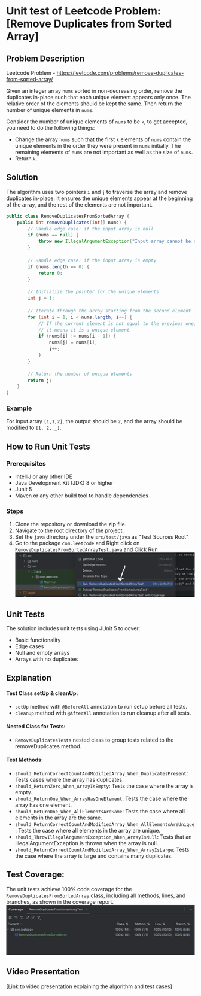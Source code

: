 # Unit test of Leetcode Problem: [Remove Duplicates from Sorted Array]

## Problem Description
Leetcode Problem - https://leetcode.com/problems/remove-duplicates-from-sorted-array/ 

Given an integer array `nums` sorted in non-decreasing order, remove the duplicates in-place such that each unique element appears only once. The relative order of the elements should be kept the same. Then return the number of unique elements in `nums`.

Consider the number of unique elements of `nums` to be `k`, to get accepted, you need to do the following things:

- Change the array `nums` such that the first `k` elements of `nums` contain the unique elements in the order they were present in `nums` initially. The remaining elements of `nums` are not important as well as the size of `nums`.
- Return `k`.

## Solution
The algorithm uses two pointers `i` and `j` to traverse the array and remove duplicates in-place. It ensures the unique elements appear at the beginning of the array, and the rest of the elements are not important.
``` java
public class RemoveDuplicatesFromSortedArray {
    public int removeDuplicates(int[] nums) {
        // Handle edge case: if the input array is null
        if (nums == null) {
            throw new IllegalArgumentException("Input array cannot be null");
        }

        // Handle edge case: if the input array is empty
        if (nums.length == 0) {
            return 0;
        }

        // Initialize the pointer for the unique elements
        int j = 1;

        // Iterate through the array starting from the second element
        for (int i = 1; i < nums.length; i++) {
            // If the current element is not equal to the previous one,
            // it means it is a unique element
            if (nums[i] != nums[i - 1]) {
                nums[j] = nums[i];
                j++;
            }
        }

        // Return the number of unique elements
        return j;
    }
}
```
### Example
For input array `[1,1,2]`, the output should be `2`, and the array should be modified to `[1, 2, _]`.

## How to Run Unit Tests

### Prerequisites
- IntelliJ or any other IDE
- Java Development Kit (JDK) 8 or higher
- Junit 5 
- Maven or any other build tool to handle dependencies

### Steps
1. Clone the repository or download the zip file.
2. Navigate to the root directory of the project.
3. Set the `java` directory under the `src/test/java` as "Test Sources Root"
3. Go to the package `com.leetcode` and Right click on `RemoveDuplicatesFromSortedArrayTest.java`
   and Click Run
![img.png](img.png)


## Unit Tests
The solution includes unit tests using JUnit 5 to cover:
- Basic functionality
- Edge cases
- Null and empty arrays
- Arrays with no duplicates

## Explanation
#### Test Class setUp & cleanUp:
- `setUp` method with `@BeforeAll` annotation to run setup before all tests.
- `cleanUp` method with `@AfterAll` annotation to run cleanup after all tests.

#### Nested Class for Tests:
- `RemoveDuplicatesTests` nested class to group tests related to the removeDuplicates method.

#### Test Methods:
- `should_ReturnCorrectCountAndModifiedArray_When_DuplicatesPresent`: Tests cases where the array has duplicates.
- `should_ReturnZero_When_ArrayIsEmpty`: Tests the case where the array is empty.
- `should_ReturnOne_When_ArrayHasOneElement`: Tests the case where the array has one element.
- `should_ReturnOne_When_AllElementsAreSame`: Tests the case where all elements in the array are the same.
- `should_ReturnCorrectCountAndModifiedArray_When_AllElementsAreUnique`: Tests the case where all elements in the array are unique.
- `should_ThrowIllegalArgumentException_When_ArrayIsNull`: Tests that an IllegalArgumentException is thrown when the array is null.
- `should_ReturnCorrectCountAndModifiedArray_When_ArrayIsLarge`: Tests the case where the array is large and contains many duplicates.

## Test Coverage:
The unit tests achieve 100% code coverage for the `RemoveDuplicatesFromSortedArray` class, including all methods, lines, and branches, as shown in the coverage report.
![img_1.png](img_1.png)

## Video Presentation
[Link to video presentation explaining the algorithm and test cases]
